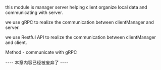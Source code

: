 this module is manager server helping client organize local data and communicating with server.

we use gRPC to realize the communication between clientManager and server.

we use Restful API to realize the communication between clientManager and client.

Method - communicate with gRPC


----  本章内容已经被废弃了 ----